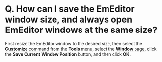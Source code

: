 # Q. How can I save the EmEditor window size, and always open EmEditor windows at the same size?

First resize the EmEditor window to the desired size, then select the
[**Customize** command](../../cmd/tools/common_settings)
from the **Tools** menu, select the [**Window** page](../../dlg/customize/window/index), click the
**Save Current**
**Window Position** button, and then click
**OK**.

